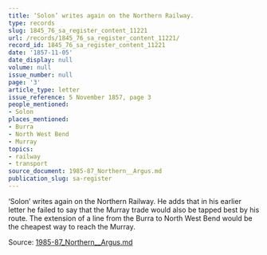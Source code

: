 ```yaml
---
title: ‘Solon’ writes again on the Northern Railway.
type: records
slug: 1845_76_sa_register_content_11221
url: /records/1845_76_sa_register_content_11221/
record_id: 1845_76_sa_register_content_11221
date: '1857-11-05'
date_display: null
volume: null
issue_number: null
page: '3'
article_type: letter
issue_reference: 5 November 1857, page 3
people_mentioned:
- Solon
places_mentioned:
- Burra
- North West Bend
- Murray
topics:
- railway
- transport
source_document: 1985-87_Northern__Argus.md
publication_slug: sa-register
---
```


‘Solon’ writes again on the Northern Railway.  He adds that in his earlier letter he failed to say that the Murray trade would also be tapped best by his route.  The extension of a line from the Burra to North West Bend would be the cheapest way to reach the Murray.

Source: [1985-87_Northern__Argus.md](/downloads/markdown/1985-87_Northern__Argus.md)
